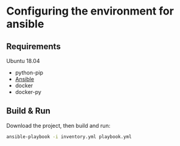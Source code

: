 # Configuring the environment for ansible

## Requirements
Ubuntu 18.04
- python-pip
- [Ansible](https://docs.ansible.com/ansible/latest/installation_guide/intro_installation.html)
- docker
- docker-py

## Build & Run

Download the project, then build and run:
```bash
ansible-playbook -i inventory.yml playbook.yml
```




